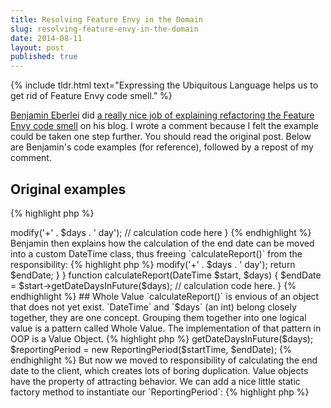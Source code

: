 ```yaml
---
title: Resolving Feature Envy in the Domain
slug: resolving-feature-envy-in-the-domain
date: 2014-08-11
layout: post
published: true
---
```


{% include tldr.html text="Expressing the Ubiquitous Language helps us to get rid of Feature Envy code smell." %}


[Benjamin Eberlei](https://twitter.com/beberlei) did [a really nice job of explaining refactoring the Feature Envy code smell](http://www.whitewashing.de/2014/08/11/spotting_featureenvy_and_refactoring.html) on his blog. I wrote a comment because I felt the example could be taken one step further. You should read the original post. Below are Benjamin's code examples (for reference), followed by a repost of my comment.

## Original examples


{% highlight php %}
<?php 
function calculateReport(DateTime $start, $days)
{
    if ($days < 0) {
        throw new InvalidArgumentException($days);
    }

    $endDate = clone $start;
    $endDate->modify('+' . $days . ' day');

    // calculation code here
}
{% endhighlight %}

Benjamin then explains how the calculation of the end date can be moved into a custom DateTime class, thus freeing `calculateReport()` from the responsibility:

{% highlight php %}
<?php 
class DateTime
{
    // ... other methods

    public function getDateDaysInFuture($days)
    {
        if ($days < 0) {
            throw new InvalidArgumentException($days);
        }

        $endDate = clone $this;
        $endDate->modify('+' . $days . ' day');

        return $endDate;
    }
}

function calculateReport(DateTime $start, $days)
{
    $endDate = $start->getDateDaysInFuture($days);

    // calculation code here.
}
{% endhighlight %}


## Whole Value

`calculateReport()` is envious of an object that does not yet exist. `DateTime` and `$days` (an int) belong closely together, they are one concept. Grouping them together into one logical value is a pattern called Whole Value. The implementation of that pattern in OOP is a Value Object.

{% highlight php %}
<?php 
function calculateReportFor(ReportingPeriod $reportingPeriod)
{
    // no more period calculation here
    // calculation code here.
}
{% endhighlight %}


By having a single value object that represents a period instead of two values, we have the added benefit that `calculateReportFor()` adheres to SRP now: it doesn't calculate periods, it only calculates reports.

So where does the `ReportingPeriod` come from? We could just instantiate it:

{% highlight php %}
<?php 
$startDate = new DateTime('now');
$endDate = $start->getDateDaysInFuture($days);
$reportingPeriod = new ReportingPeriod($startTime, $endDate);
{% endhighlight %}


But now we moved to responsibility of calculating the end date to the client, which creates lots of boring duplication. Value objects have the property of attracting behavior. We can add a nice little static factory method to instantiate our `ReportingPeriod`:

{% highlight php %}
<?php
$reportingPeriod = ReportingPeriod::forDuration(DateTime $startDate, $days);
{% endhighlight %}

## Applying Domain-Driven Design

Now let's take a closer look at the domain. (Of course there's no real domain in Benjamin's example code, so I'm going to assume we're dealing with finance.) Reports in financial statements don't just cover any random period, they cover months, quarters, or years. Let's make that explicit:

{% highlight php %}
<?php
calculateReportFor(ReportingPeriod::month(12, 2014));
calculateReportFor(ReportingPeriod::quarter(4, 2014));
calculateReportFor(ReportingPeriod::year(2014));
{% endhighlight %}

Because calculateReportFor() is decoupled from the calculation of periods, it's reusable for any kind of period, so the option of passing in arbitrary ReportPeriods is still there if we need it. The important thing is that we are modelling the Ubiquitous Language, staying close to the domain, and have smaller, simpler, more reusable, SRP objects, that are also easier to test in isolation.

## Read more

- [Named Constructors](/2014/06/named-constructors-in-php/)
- [When to Use Static Methods](/2014/06/when-to-use-static-methods-in-php/)
- [DRY is about Knowledge](/2014/08/dry-is-about-knowledge/)